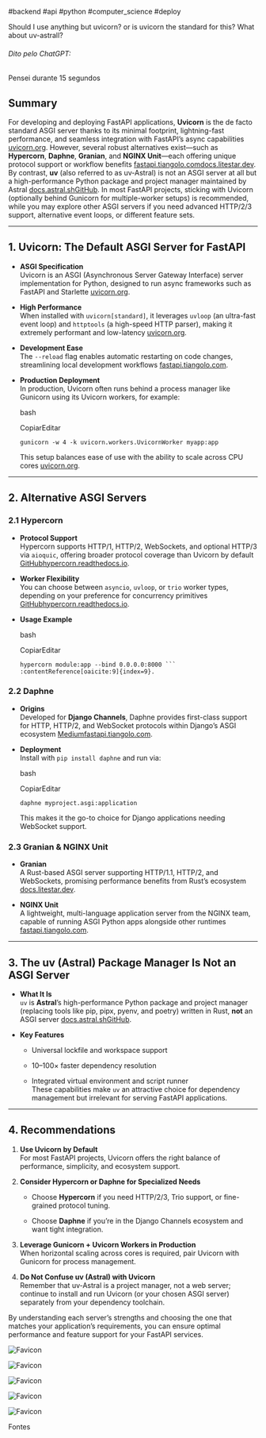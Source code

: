 #backend #api #python  #computer_science #deploy 

Should I use anything but uvicorn? or is uvicorn the standard for this? What about uv-astrall?

###### Dito pelo ChatGPT:

Pensei durante 15 segundos

## Summary

For developing and deploying FastAPI applications, **Uvicorn** is the de facto standard ASGI server thanks to its minimal footprint, lightning-fast performance, and seamless integration with FastAPI’s async capabilities [uvicorn.org](https://www.uvicorn.org/?utm_source=chatgpt.com). However, several robust alternatives exist—such as **Hypercorn**, **Daphne**, **Granian**, and **NGINX Unit**—each offering unique protocol support or workflow benefits [fastapi.tiangolo.com](https://fastapi.tiangolo.com/deployment/manually/?utm_source=chatgpt.com)[docs.litestar.dev](https://docs.litestar.dev/2/topics/deployment/manually-with-asgi-server.html?utm_source=chatgpt.com). By contrast, **uv** (also referred to as uv-Astral) is not an ASGI server at all but a high-performance Python package and project manager maintained by Astral [docs.astral.sh](https://docs.astral.sh/uv/?utm_source=chatgpt.com)[GitHub](https://github.com/astral-sh/uv?utm_source=chatgpt.com). In most FastAPI projects, sticking with Uvicorn (optionally behind Gunicorn for multiple-worker setups) is recommended, while you may explore other ASGI servers if you need advanced HTTP/2/3 support, alternative event loops, or different feature sets.

---

## 1. Uvicorn: The Default ASGI Server for FastAPI

- **ASGI Specification**  
    Uvicorn is an ASGI (Asynchronous Server Gateway Interface) server implementation for Python, designed to run async frameworks such as FastAPI and Starlette [uvicorn.org](https://www.uvicorn.org/?utm_source=chatgpt.com).
    
- **High Performance**  
    When installed with `uvicorn[standard]`, it leverages `uvloop` (an ultra-fast event loop) and `httptools` (a high-speed HTTP parser), making it extremely performant and low-latency [uvicorn.org](https://www.uvicorn.org/?utm_source=chatgpt.com).
    
- **Development Ease**  
    The `--reload` flag enables automatic restarting on code changes, streamlining local development workflows [fastapi.tiangolo.com](https://fastapi.tiangolo.com/deployment/manually/?utm_source=chatgpt.com).
    
- **Production Deployment**  
    In production, Uvicorn often runs behind a process manager like Gunicorn using its Uvicorn workers, for example:
    
    bash
    
    CopiarEditar
    
    `gunicorn -w 4 -k uvicorn.workers.UvicornWorker myapp:app`
    
    This setup balances ease of use with the ability to scale across CPU cores [uvicorn.org](https://www.uvicorn.org/?utm_source=chatgpt.com).
    

---

## 2. Alternative ASGI Servers

### 2.1 Hypercorn

- **Protocol Support**  
    Hypercorn supports HTTP/1, HTTP/2, WebSockets, and optional HTTP/3 via `aioquic`, offering broader protocol coverage than Uvicorn by default [GitHub](https://github.com/pgjones/hypercorn?utm_source=chatgpt.com)[hypercorn.readthedocs.io](https://hypercorn.readthedocs.io/?utm_source=chatgpt.com).
    
- **Worker Flexibility**  
    You can choose between `asyncio`, `uvloop`, or `trio` worker types, depending on your preference for concurrency primitives [GitHub](https://github.com/pgjones/hypercorn?utm_source=chatgpt.com)[hypercorn.readthedocs.io](https://hypercorn.readthedocs.io/?utm_source=chatgpt.com).
    
- **Usage Example**
    
    bash
    
    CopiarEditar
    
    `hypercorn module:app --bind 0.0.0.0:8000 ``` :contentReference[oaicite:9]{index=9}.`
    

### 2.2 Daphne

- **Origins**  
    Developed for **Django Channels**, Daphne provides first-class support for HTTP, HTTP/2, and WebSocket protocols within Django’s ASGI ecosystem [Medium](https://medium.com/%40onegreyonewhite/2024-comparing-asgi-servers-uvicorn-hypercorn-and-daphne-addb2fd70c57?utm_source=chatgpt.com)[fastapi.tiangolo.com](https://fastapi.tiangolo.com/deployment/manually/?utm_source=chatgpt.com).
    
- **Deployment**  
    Install with `pip install daphne` and run via:
    
    bash
    
    CopiarEditar
    
    `daphne myproject.asgi:application`
    
    This makes it the go-to choice for Django applications needing WebSocket support.
    

### 2.3 Granian & NGINX Unit

- **Granian**  
    A Rust-based ASGI server supporting HTTP/1.1, HTTP/2, and WebSockets, promising performance benefits from Rust’s ecosystem [docs.litestar.dev](https://docs.litestar.dev/2/topics/deployment/manually-with-asgi-server.html?utm_source=chatgpt.com).
    
- **NGINX Unit**  
    A lightweight, multi-language application server from the NGINX team, capable of running ASGI Python apps alongside other runtimes [fastapi.tiangolo.com](https://fastapi.tiangolo.com/deployment/manually/?utm_source=chatgpt.com).
    

---

## 3. The uv (Astral) Package Manager Is Not an ASGI Server

- **What It Is**  
    `uv` is **Astral**’s high-performance Python package and project manager (replacing tools like pip, pipx, pyenv, and poetry) written in Rust, **not** an ASGI server [docs.astral.sh](https://docs.astral.sh/uv/?utm_source=chatgpt.com)[GitHub](https://github.com/astral-sh/uv?utm_source=chatgpt.com).
    
- **Key Features**
    
    - Universal lockfile and workspace support
        
    - 10–100× faster dependency resolution
        
    - Integrated virtual environment and script runner  
        These capabilities make `uv` an attractive choice for dependency management but irrelevant for serving FastAPI applications.
        

---

## 4. Recommendations

1. **Use Uvicorn by Default**  
    For most FastAPI projects, Uvicorn offers the right balance of performance, simplicity, and ecosystem support.
    
2. **Consider Hypercorn or Daphne for Specialized Needs**
    
    - Choose **Hypercorn** if you need HTTP/2/3, Trio support, or fine-grained protocol tuning.
        
    - Choose **Daphne** if you’re in the Django Channels ecosystem and want tight integration.
        
3. **Leverage Gunicorn + Uvicorn Workers in Production**  
    When horizontal scaling across cores is required, pair Uvicorn with Gunicorn for process management.
    
4. **Do Not Confuse uv (Astral) with Uvicorn**  
    Remember that uv-Astral is a project manager, not a web server; continue to install and run Uvicorn (or your chosen ASGI server) separately from your dependency toolchain.
    

By understanding each server’s strengths and choosing the one that matches your application’s requirements, you can ensure optimal performance and feature support for your FastAPI services.

![Favicon](https://www.google.com/s2/favicons?domain=https://github.com&sz=32)

![Favicon](https://www.google.com/s2/favicons?domain=https://docs.astral.sh&sz=32)

![Favicon](https://www.google.com/s2/favicons?domain=https://docs.litestar.dev&sz=32)

![Favicon](https://www.google.com/s2/favicons?domain=https://fastapi.tiangolo.com&sz=32)

![Favicon](https://www.google.com/s2/favicons?domain=https://www.uvicorn.org&sz=32)

Fontes
